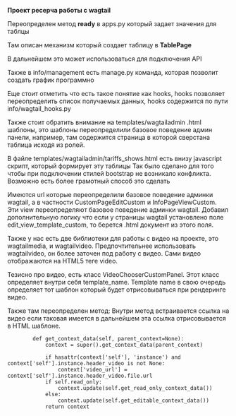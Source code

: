 **Проект ресерча работы с wagtail** <br/>

Переопределен метод **ready** в apps.py который задает значения для таблцы

Там описан механизм который создает таблицу в **TablePage**

В дальнейшем это может использоваться для подключения API

Также в info/management есть manage.py команда, которая позволит создать график программно

Еще стоит отметить что есть такое понятие как hooks, hooks позволяет переопределить список
получаемых данных, hooks содержится по пути info/wagtail_hooks.py

Также стоит обратить внимание на templates/wagtailadmin .html шаблоны, это шаблоны переопределили
базовое поведение админ панели, например, там содержится страница в которой сверстана таблица исходя из ролей.

В файле templates/wagtailadmin/tariffs_shows.html есть внизу javascript скрипт, который формирует эту таблицы
Так было сделано для того чтобы при подключении стилей bootstrap не возникало конфликта. Возможно есть 
более грамотный способ это сделать

Имеются url которые переопределили базовое поведение админки wagtail, а в частности CustomPageEditCustom
и InfoPageViewCustom. Эти view переопределяют базовое поведение админки wagtail. Добавил дополнительную логику
что если у страницы wagtail установлено поле edit_view_template_custom, то берется .html документ из этого поля.

Также у нас есть две библиотеки для работы с видео на проекте, это wagtailmedia, и wagtailvideo. Предпочтительнее
использовать wagtailvideo, он более заточен под работу с видео. Сами видео отображаются на HTML5 теге video.

Тезисно про видео, есть класс VideoChooserCustomPanel. Этот класс определяет внутри себя template_name. Template 
name в свою очередь определяет тот шаблон который будет отрисовываться при рендеринге видео. 

Также там переопределен метод: Внутри метод встраивается ссылка на видео если таковая имеется
в дальнейшем эта ссылка отрисовывается в HTML шаблоне.

```commandline
        def get_context_data(self, parent_context=None):
            context = super().get_context_data(parent_context)

            if hasattr(context['self'], 'instance') and context['self'].instance.header_video is not None:
                context['video_url'] = context['self'].instance.header_video.file.url
            if self.read_only:
                context.update(self.get_read_only_context_data())
            else:
                context.update(self.get_editable_context_data())
            return context
```


